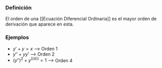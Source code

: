 ### Definición
El orden de una [[Ecuación Diferencial Ordinaria]] es el mayor orden de derivación que aparece en esta.

### Ejemplos
- $y'+y=x$ --> Orden 1
- $y''+yy'$ --> Orden 2
- $(y'')^2 + y^((4))=1$ --> Orden 4